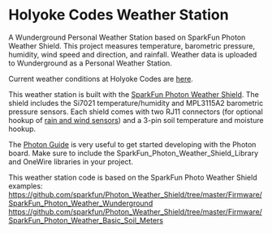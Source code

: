 # Holyoke Codes Weather Station
A Wunderground Personal Weather Station based on SparkFun Photon Weather Shield. This project measures temperature, barometric pressure, humidity, wind speed and direction, and rainfall. Weather data is uploaded to Wunderground as a Personal Weather Station.

Current weather conditions at Holyoke Codes are [here](https://www.wunderground.com/personal-weather-station/dashboard?ID=KMAHOLYO17).

This weather station is built with the [SparkFun Photon Weather Shield](https://www.sparkfun.com/products/13674). The shield includes the Si7021 temperature/humidity and MPL3115A2 barometric pressure sensors. Each shield comes with two RJ11 connectors (for optional hookup of [rain and wind sensors](https://www.sparkfun.com/products/8942)) and a 3-pin soil temperature and moisture hookup.

The [Photon Guide](https://docs.particle.io/guide/getting-started/intro/photon/) is very useful to get started developing with the Photon board.
Make sure to include the SparkFun_Photon_Weather_Shield_Library and OneWire libraries in your project.

This weather station code is based on the SparkFun Photo Weather Shield examples:
https://github.com/sparkfun/Photon_Weather_Shield/tree/master/Firmware/SparkFun_Photon_Weather_Wunderground
https://github.com/sparkfun/Photon_Weather_Shield/tree/master/Firmware/SparkFun_Photon_Weather_Basic_Soil_Meters
